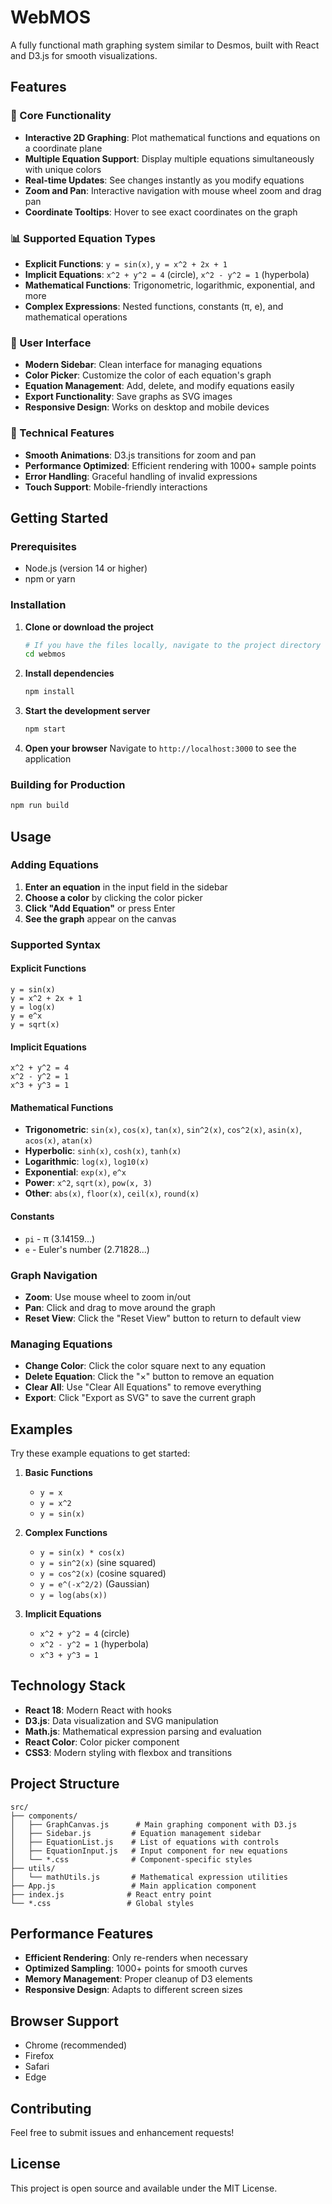 # WebMOS

A fully functional math graphing system similar to Desmos, built with React and D3.js for smooth visualizations.

## Features

### 🎯 Core Functionality
- **Interactive 2D Graphing**: Plot mathematical functions and equations on a coordinate plane
- **Multiple Equation Support**: Display multiple equations simultaneously with unique colors
- **Real-time Updates**: See changes instantly as you modify equations
- **Zoom and Pan**: Interactive navigation with mouse wheel zoom and drag pan
- **Coordinate Tooltips**: Hover to see exact coordinates on the graph

### 📊 Supported Equation Types
- **Explicit Functions**: `y = sin(x)`, `y = x^2 + 2x + 1`
- **Implicit Equations**: `x^2 + y^2 = 4` (circle), `x^2 - y^2 = 1` (hyperbola)
- **Mathematical Functions**: Trigonometric, logarithmic, exponential, and more
- **Complex Expressions**: Nested functions, constants (π, e), and mathematical operations

### 🎨 User Interface
- **Modern Sidebar**: Clean interface for managing equations
- **Color Picker**: Customize the color of each equation's graph
- **Equation Management**: Add, delete, and modify equations easily
- **Export Functionality**: Save graphs as SVG images
- **Responsive Design**: Works on desktop and mobile devices

### 🔧 Technical Features
- **Smooth Animations**: D3.js transitions for zoom and pan
- **Performance Optimized**: Efficient rendering with 1000+ sample points
- **Error Handling**: Graceful handling of invalid expressions
- **Touch Support**: Mobile-friendly interactions

## Getting Started

### Prerequisites
- Node.js (version 14 or higher)
- npm or yarn

### Installation

1. **Clone or download the project**
   ```bash
   # If you have the files locally, navigate to the project directory
   cd webmos
   ```

2. **Install dependencies**
   ```bash
   npm install
   ```

3. **Start the development server**
   ```bash
   npm start
   ```

4. **Open your browser**
   Navigate to `http://localhost:3000` to see the application

### Building for Production

```bash
npm run build
```

## Usage

### Adding Equations

1. **Enter an equation** in the input field in the sidebar
2. **Choose a color** by clicking the color picker
3. **Click "Add Equation"** or press Enter
4. **See the graph** appear on the canvas

### Supported Syntax

#### Explicit Functions
```
y = sin(x)
y = x^2 + 2x + 1
y = log(x)
y = e^x
y = sqrt(x)
```

#### Implicit Equations
```
x^2 + y^2 = 4
x^2 - y^2 = 1
x^3 + y^3 = 1
```

#### Mathematical Functions
- **Trigonometric**: `sin(x)`, `cos(x)`, `tan(x)`, `sin^2(x)`, `cos^2(x)`, `asin(x)`, `acos(x)`, `atan(x)`
- **Hyperbolic**: `sinh(x)`, `cosh(x)`, `tanh(x)`
- **Logarithmic**: `log(x)`, `log10(x)`
- **Exponential**: `exp(x)`, `e^x`
- **Power**: `x^2`, `sqrt(x)`, `pow(x, 3)`
- **Other**: `abs(x)`, `floor(x)`, `ceil(x)`, `round(x)`

#### Constants
- `pi` - π (3.14159...)
- `e` - Euler's number (2.71828...)

### Graph Navigation

- **Zoom**: Use mouse wheel to zoom in/out
- **Pan**: Click and drag to move around the graph
- **Reset View**: Click the "Reset View" button to return to default view

### Managing Equations

- **Change Color**: Click the color square next to any equation
- **Delete Equation**: Click the "×" button to remove an equation
- **Clear All**: Use "Clear All Equations" to remove everything
- **Export**: Click "Export as SVG" to save the current graph

## Examples

Try these example equations to get started:

1. **Basic Functions**
   - `y = x`
   - `y = x^2`
   - `y = sin(x)`

2. **Complex Functions**
   - `y = sin(x) * cos(x)`
   - `y = sin^2(x)` (sine squared)
   - `y = cos^2(x)` (cosine squared)
   - `y = e^(-x^2/2)` (Gaussian)
   - `y = log(abs(x))`

3. **Implicit Equations**
   - `x^2 + y^2 = 4` (circle)
   - `x^2 - y^2 = 1` (hyperbola)
   - `x^3 + y^3 = 1`

## Technology Stack

- **React 18**: Modern React with hooks
- **D3.js**: Data visualization and SVG manipulation
- **Math.js**: Mathematical expression parsing and evaluation
- **React Color**: Color picker component
- **CSS3**: Modern styling with flexbox and transitions

## Project Structure

```
src/
├── components/
│   ├── GraphCanvas.js      # Main graphing component with D3.js
│   ├── Sidebar.js         # Equation management sidebar
│   ├── EquationList.js    # List of equations with controls
│   ├── EquationInput.js   # Input component for new equations
│   └── *.css              # Component-specific styles
├── utils/
│   └── mathUtils.js       # Mathematical expression utilities
├── App.js                 # Main application component
├── index.js              # React entry point
└── *.css                 # Global styles
```

## Performance Features

- **Efficient Rendering**: Only re-renders when necessary
- **Optimized Sampling**: 1000+ points for smooth curves
- **Memory Management**: Proper cleanup of D3 elements
- **Responsive Design**: Adapts to different screen sizes

## Browser Support

- Chrome (recommended)
- Firefox
- Safari
- Edge

## Contributing

Feel free to submit issues and enhancement requests!

## License

This project is open source and available under the MIT License.
